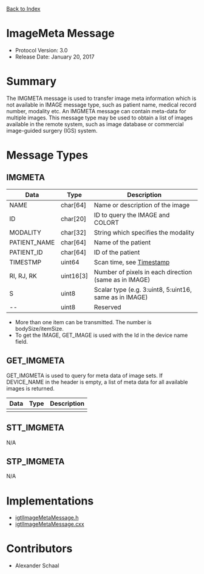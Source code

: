 [Back to Index](/Documents/Protocol/index.md)

ImageMeta Message
=================

- Protocol Version: 3.0
- Release Date: January 20, 2017


Summary
=======

The IMGMETA message is used to transfer image meta information which is not
available in IMAGE message type, such as patient name, medical record number,
modality etc. An IMGMETA message can contain meta-data for multiple images.
This message type may be used to obtain a list of images available in the remote
system, such as image database or commercial image-guided surgery (IGS) system.

Message Types
=============

IMGMETA
-------

 Data         | Type          | Description
--------------|---------------|-------------------------------------------------
 NAME         | char[64]      | Name or description of the image
 ID           | char[20]      | ID to query the IMAGE and COLORT
 MODALITY     | char[32]      | String which specifies the modality
 PATIENT_NAME | char[64]      | Name of the patient
 PATIENT_ID   | char[64]      | ID of the patient
 TIMESTMP     | uint64        | Scan time, see [Timestamp](timestamp.md)
 RI, RJ, RK   | uint16[3]     | Number of pixels in each direction (same as in IMAGE)
 S            | uint8         | Scalar type (e.g. 3:uint8, 5:uint16, same as in IMAGE)
 --           | uint8         | Reserved

* More than one item can be transmitted. The number is bodySize/itemSize.
* To get the IMAGE, GET_IMAGE is used with the Id in the device name field.


GET_IMGMETA
-------------------

GET_IMGMETA is used to query for meta data of image sets. If DEVICE_NAME in the
header is empty, a list of meta data for all available images is returned.

 Data         | Type          | Description
--------------|---------------|-------------------------------------------------
              |               |

STT_IMGMETA
-------------------

N/A

STP_IMGMETA
-------------------

N/A


Implementations
===================

* [igtlImageMetaMessage.h](/Source/igtlImageMetaMessage.h)
* [igtlImageMetaMessage.cxx](/Source/igtlImageMetaMessage.cxx)

Contributors
===================

* Alexander Schaal


